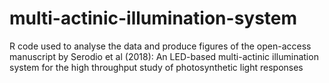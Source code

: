 # multi-actinic-illumination-system
R code used to analyse the data and produce figures of the open-access manuscript by Serodio et al (2018): An LED-based multi-actinic illumination system for the high throughput study of photosynthetic light responses
